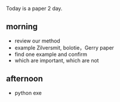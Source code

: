 Today is a paper 2 day. 

## morning 
- review our method
- example Zilversmit, bolotie，Gerry paper 
- find one example and confirm
- which are important, which are not

## afternoon
- python exe










